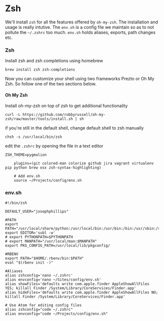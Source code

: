# Zsh

We'll install `zsh` for all the features offered by `oh-my-zsh`. The installation and usage is really intutive. The `env.sh` is a config file we maintain so as to not pollute the `~/.zshrc` too much. `env.sh` holds aliases, exports, path changes etc.

### Zsh

Install zsh and zsh completions using homebrew

```
brew install zsh zsh-completions
```

Now you can customize your shell using two frameworks Prezto or Oh My Zsh. So follow one of the two sections below.

#### Oh My Zsh

Install oh-my-zsh on top of zsh to get additional functionality

```
curl -L https://github.com/robbyrussell/oh-my-zsh/raw/master/tools/install.sh | sh
```

if you're still in the default shell, change default shell to zsh manually

```
chsh -s /usr/local/bin/zsh
```

edit the `.zshrc` by opening the file in a text editor

```
ZSH_THEME=pygmalion

    plugins=(git colored-man colorize github jira vagrant virtualenv pip python brew osx zsh-syntax-highlighting)

    # Add env.sh
    source ~/Projects/config/env.sh
```

### env.sh

```
#!/bin/zsh

DEFAULT_USER="josephphillips"

#PATH
export PATH="/usr/local/share/python:/usr/local/bin:/usr/bin:/bin:/usr/sbin:/sbin"
export EDITOR='subl -w'
# export PYTHONPATH=$PYTHONPATH
# export MANPATH="/usr/local/man:$MANPATH"
export PKG_CONFIG_PATH=/usr/local/lib/pkgconfig/

#RBENV
export PATH="$HOME/.rbenv/bin:$PATH"
eval "$(rbenv init -)"

#Aliases
alias zshconfig='nano ~/.zshrc'
alias envconfig='nano ~/Sites/config/env.sh'
alias showFiles='defaults write com.apple.finder AppleShowAllFiles YES; killall Finder /System/Library/CoreServices/Finder.app'
alias hideFiles='defaults write com.apple.finder AppleShowAllFiles NO; killall Finder /System/Library/CoreServices/Finder.app'

# Use Atom for editing config files
alias zshconfig="code ~/.zshrc"
alias envconfig="code ~/Projects/config/env.sh"
```




